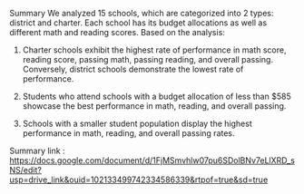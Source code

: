 Summary
We analyzed 15 schools, which are categorized into 2 types: district and charter. Each school has its budget allocations as well as different math and reading scores. Based on the analysis:
 
1.	 Charter schools exhibit the highest rate of performance in math score, reading score, passing math, passing reading, and overall passing. Conversely, district schools demonstrate the lowest rate of performance.
 
2.	Students who attend schools with a budget allocation of less than $585 showcase the best performance in math, reading, and overall passing.

3.	Schools with a smaller student population display the highest performance in math, reading, and overall passing rates.

 Summary link : https://docs.google.com/document/d/1FjMSmvhlw07pu6SDolBNv7eLlXRD_sNS/edit?usp=drive_link&ouid=102133499742334586339&rtpof=true&sd=true  

